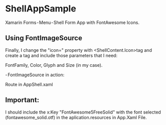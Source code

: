 # ShellAppSample
Xamarin Forms - Menu - Shell Form App with FontAwesome Icons.

## Using FontImageSource

Finally, I change the "icon=" property with <ShellContent.Icon>tag and create a <FontImageSource> tag and include those parameters that I need: 

FontFamily, Color, Glyph and Size (in my case).

- FontImageSource in action:

Route in AppShell.xaml

## Important:

I should include the x:Key "FontAwesome5FreeSolid" with the font selected (fontawesome_solid.otf) in the aplication.resources in App.Xaml File.
